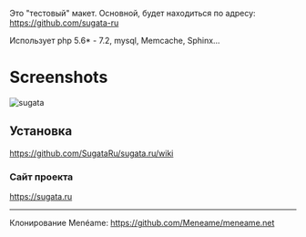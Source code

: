 Это "тестовый" макет. Основной, будет находиться по адресу: https://github.com/sugata-ru

Использует php 5.6* - 7.2, mysql, Memcache, Sphinx...

# Screenshots

<img src="https://toxu.ru/uploads/default/original/2X/6/6537c9d6429e1195d1e5c1f048cad85a4d1922db.gif" alt="sugata">

## Установка

https://github.com/SugataRu/sugata.ru/wiki


### Сайт проекта

https://sugata.ru

---

Клонирование Menéame: https://github.com/Meneame/meneame.net
